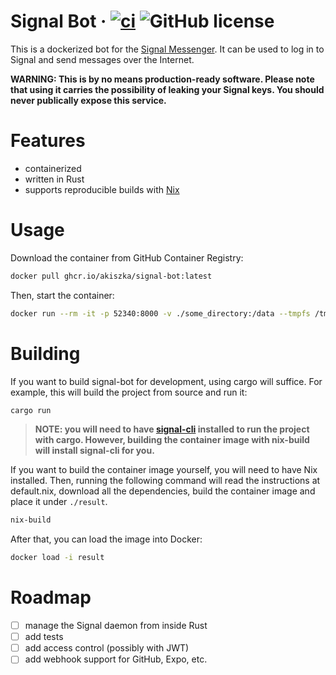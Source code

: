 # Signal Bot &middot; [![ci](https://github.com/akiszka/signal-bot/actions/workflows/build_container.yml/badge.svg)](https://github.com/akiszka/signal-bot/actions/workflows/build_container.yml) ![GitHub license](https://img.shields.io/badge/license-MIT-blue.svg)

This is a dockerized bot for the [Signal Messenger](https://signal.org/en/). It can be used to log in to Signal and send messages over the Internet.

**WARNING: This is by no means production-ready software. Please note that using it carries the possibility of leaking your Signal keys. You should never publically expose this service.**

# Features

* containerized
* written in Rust
* supports reproducible builds with [Nix](https://nixos.org/)

# Usage

Download the container from GitHub Container Registry:

```sh
docker pull ghcr.io/akiszka/signal-bot:latest
```

Then, start the container:

```sh
docker run --rm -it -p 52340:8000 -v ./some_directory:/data --tmpfs /tmp:exec ghcr.io/akiszka/signal-bot
```

# Building

If you want to build signal-bot for development, using cargo will suffice. For example, this will build the project from source and run it:

```sh
cargo run
```

> **NOTE: you will need to have [signal-cli](https://github.com/AsamK/signal-cli) installed to run the project with cargo. However, building the container image with nix-build will install signal-cli for you.**

If you want to build the container image yourself, you will need to have Nix installed. Then, running the following command will read the instructions at default.nix, download all the dependencies, build the container image and place it under `./result`.

```sh
nix-build
```

After that, you can load the image into Docker:

```sh
docker load -i result
```

# Roadmap

- [ ] manage the Signal daemon from inside Rust
- [ ] add tests
- [ ] add access control (possibly with JWT)
- [ ] add webhook support for GitHub, Expo, etc.